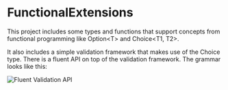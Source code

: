 FunctionalExtensions
====================

This project includes some types and functions that support concepts from functional programming like Option&lt;T&gt; and Choice&lt;T1, T2&gt;.

It also includes a simple validation framework that makes use of the Choice type.
There is a fluent API on top of the validation framework. The grammar looks like this:

![Fluent Validation API](https://raw.githubusercontent.com/battermann/FunctionalExtensions/master/functionalextensions/SolutionItems/FluentGrammar/Validate.png "Fluent Validation API")
